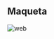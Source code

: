 ## Maqueta

![web](https://user-images.githubusercontent.com/32281399/38179113-94b5a974-35f5-11e8-8076-db4fb945bc45.png)

